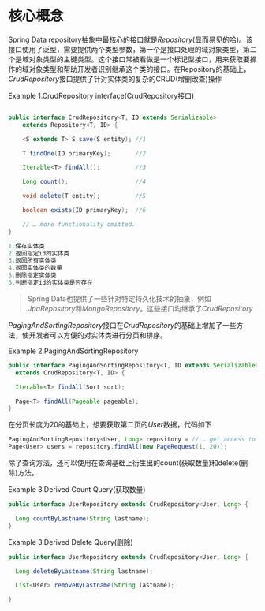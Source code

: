 # 核心概念
Spring Data repository抽象中最核心的接口就是*Repository*(显而易见的哈)。该接口使用了泛型，需要提供两个类型参数，第一个是接口处理的域对象类型，第二个是域对象类型的主键类型。这个接口常被看做是一个标记型接口，用来获取要操作的域对象类型和帮助开发者识别继承这个类的接口。在Repository的基础上，*CrudRepository*接口提供了针对实体类的复杂的CRUD(增删改查)操作

Example 1.CrudRepository interface(CrudRepository接口)
```java

public interface CrudRepository<T, ID extends Serializable>
    extends Repository<T, ID> {

    <S extends T> S save(S entity); //1

    T findOne(ID primaryKey);       //2

    Iterable<T> findAll();          //3

    Long count();                   //4

    void delete(T entity);          //5

    boolean exists(ID primaryKey);  //6

    // … more functionality omitted.
}

1.保存实体类
2.返回指定id的实体类
3.返回所有实体类
4.返回实体类的数量
5.删除指定实体类
6.判断指定id的实体类是否存在

```

>Spring Data也提供了一些针对特定持久化技术的抽象，例如*JpaRepository*和*MongoRepository*。这些接口均继承了*CrudRepository*


*PagingAndSortingRepository*接口在*CrudRepository*的基础上增加了一些方法，使开发者可以方便的对实体类进行分页和排序。

Example 2.PagingAndSortingRepository
```java
public interface PagingAndSortingRepository<T, ID extends Serializable>
  extends CrudRepository<T, ID> {

  Iterable<T> findAll(Sort sort);

  Page<T> findAll(Pageable pageable);
}
```
在分页长度为20的基础上，想要获取第二页的*User*数据，代码如下

```java
PagingAndSortingRepository<User, Long> repository = // … get access to a bean
Page<User> users = repository.findAll(new PageRequest(1, 20));
```
除了查询方法，还可以使用在查询基础上衍生出的count(获取数量)和delete(删除)方法。

Example 3.Derived Count Query(获取数量)
```java
public interface UserRepository extends CrudRepository<User, Long> {

  Long countByLastname(String lastname);
}
```

Example 3.Derived Delete Query(删除)
```java
public interface UserRepository extends CrudRepository<User, Long> {

  Long deleteByLastname(String lastname);

  List<User> removeByLastname(String lastname);

}
```



